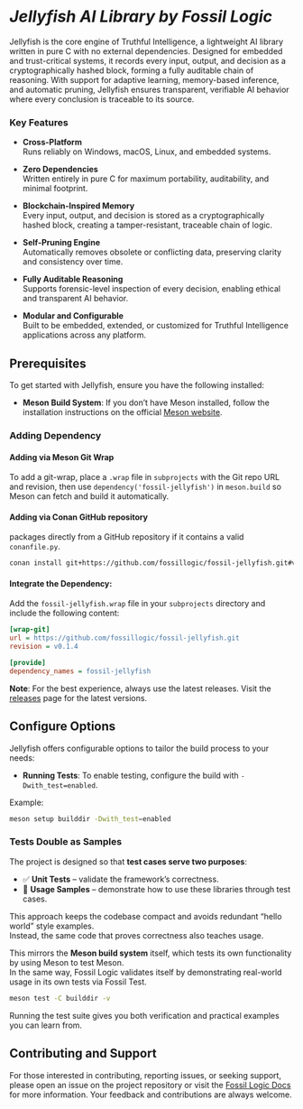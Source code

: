 # ***Jellyfish AI Library by Fossil Logic***

Jellyfish is the core engine of Truthful Intelligence, a lightweight AI library written in pure C with no external dependencies. Designed for embedded and trust-critical systems, it records every input, output, and decision as a cryptographically hashed block, forming a fully auditable chain of reasoning. With support for adaptive learning, memory-based inference, and automatic pruning, Jellyfish ensures transparent, verifiable AI behavior where every conclusion is traceable to its source.

### Key Features

- **Cross-Platform**  
  Runs reliably on Windows, macOS, Linux, and embedded systems.

- **Zero Dependencies**  
  Written entirely in pure C for maximum portability, auditability, and minimal footprint.

- **Blockchain-Inspired Memory**  
  Every input, output, and decision is stored as a cryptographically hashed block, creating a tamper-resistant, traceable chain of logic.

- **Self-Pruning Engine**  
  Automatically removes obsolete or conflicting data, preserving clarity and consistency over time.

- **Fully Auditable Reasoning**  
  Supports forensic-level inspection of every decision, enabling ethical and transparent AI behavior.

- **Modular and Configurable**  
  Built to be embedded, extended, or customized for Truthful Intelligence applications across any platform.

## Prerequisites

To get started with Jellyfish, ensure you have the following installed:

- **Meson Build System**: If you don’t have Meson installed, follow the installation instructions on the official [Meson website](https://mesonbuild.com/Getting-meson.html).

### Adding Dependency

#### Adding via Meson Git Wrap

To add a git-wrap, place a `.wrap` file in `subprojects` with the Git repo URL and revision, then use `dependency('fossil-jellyfish')` in `meson.build` so Meson can fetch and build it automatically.

#### Adding via Conan GitHub repository

 packages directly from a GitHub repository if it contains a valid `conanfile.py`.

```bash
conan install git+https://github.com/fossillogic/fossil-jellyfish.git#v0.1.4 --name fossil_jellyfish --build=missing
```

#### Integrate the Dependency:

Add the `fossil-jellyfish.wrap` file in your `subprojects` directory and include the following content:

```ini
[wrap-git]
url = https://github.com/fossillogic/fossil-jellyfish.git
revision = v0.1.4

[provide]
dependency_names = fossil-jellyfish
```

**Note**: For the best experience, always use the latest releases. Visit the [releases](https://github.com/fossillogic/fossil-jellyfish/releases) page for the latest versions.

## Configure Options

Jellyfish offers configurable options to tailor the build process to your needs:

- **Running Tests**: To enable testing, configure the build with `-Dwith_test=enabled`.

Example:

```sh
meson setup builddir -Dwith_test=enabled
```

### Tests Double as Samples

The project is designed so that **test cases serve two purposes**:

- ✅ **Unit Tests** – validate the framework’s correctness.  
- 📖 **Usage Samples** – demonstrate how to use these libraries through test cases.  

This approach keeps the codebase compact and avoids redundant “hello world” style examples.  
Instead, the same code that proves correctness also teaches usage.  

This mirrors the **Meson build system** itself, which tests its own functionality by using Meson to test Meson.  
In the same way, Fossil Logic validates itself by demonstrating real-world usage in its own tests via Fossil Test.  

```bash
meson test -C builddir -v
```

Running the test suite gives you both verification and practical examples you can learn from.

## Contributing and Support

For those interested in contributing, reporting issues, or seeking support, please open an issue on the project repository or visit the [Fossil Logic Docs](https://fossillogic.com/docs) for more information. Your feedback and contributions are always welcome.
